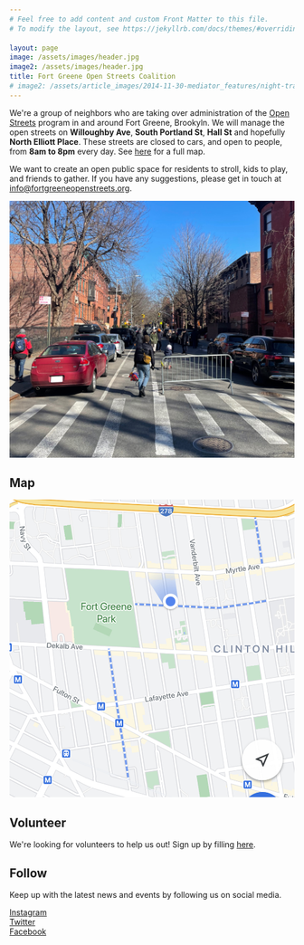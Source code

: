 ```yaml
---
# Feel free to add content and custom Front Matter to this file.
# To modify the layout, see https://jekyllrb.com/docs/themes/#overriding-theme-defaults

layout: page
image: /assets/images/header.jpg
image2: /assets/images/header.jpg
title: Fort Greene Open Streets Coalition
# image2: /assets/article_images/2014-11-30-mediator_features/night-track-mobile.JPG
---
```


We're a group of neighbors who are taking over administration of the [Open Streets](https://www1.nyc.gov/html/dot/html/pedestrians/openstreets.shtml) program in and around Fort Greene, Brookyln. We will manage the open streets on **Willoughby Ave**, **South Portland St**, **Hall St** and hopefully **North Elliott Place**. These streets are closed to cars, and open to people, from **8am to 8pm** every day. See [here](#map) for a full map.

We want to create an open public space for residents to stroll, kids to play, and friends to gather. If you have any suggestions, please get in touch at <info@fortgreeneopenstreets.org>.

![Willoughby Ave Open Street](/assets/images/willoughby.jpg)

## Map

![Map of Fort Greene Open Streets](/assets/images/map.jpg)

## Volunteer

We're looking for volunteers to help us out! Sign up by filling [here]().

## Follow

Keep up with the latest news and events by following us on social media.

<div class="social-icons">
    <div>
        <a class="big" href="https://instagram.com/fortgreeneopenstreets">
            <i class="fa fa-instagram"></i>Instagram
        </a>
    </div>
    <div>
        <a class="icon-twitter" href="https://twitter.com/fortgreeneopenstreets">
            <i class="fa fa-twitter"></i>Twitter
        </a>
    </div>
    <div>
        <a class="icon-facebook" href="https://facebook.com/fortgreeneopenstreets">
            <i class="fa fa-facebook"></i>Facebook
        </a>
    </div>
</div>